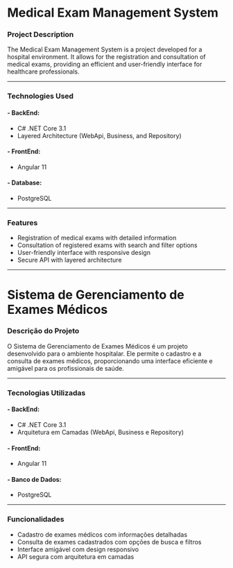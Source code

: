 # **Medical Exam Management System**  

### **Project Description**  
The Medical Exam Management System is a project developed for a hospital environment. It allows for the registration and consultation of medical exams, providing an efficient and user-friendly interface for healthcare professionals.  

---

### **Technologies Used**  

#### **- BackEnd:**  
- C# .NET Core 3.1  
- Layered Architecture (WebApi, Business, and Repository)  

#### **- FrontEnd:**  
- Angular 11  

#### **- Database:**  
- PostgreSQL  

---

### **Features**  
- Registration of medical exams with detailed information  
- Consultation of registered exams with search and filter options  
- User-friendly interface with responsive design  
- Secure API with layered architecture  

---
# **Sistema de Gerenciamento de Exames Médicos**  

### **Descrição do Projeto**  
O Sistema de Gerenciamento de Exames Médicos é um projeto desenvolvido para o ambiente hospitalar. Ele permite o cadastro e a consulta de exames médicos, proporcionando uma interface eficiente e amigável para os profissionais de saúde.  

---

### **Tecnologias Utilizadas**  

#### **- BackEnd:**  
- C# .NET Core 3.1  
- Arquitetura em Camadas (WebApi, Business e Repository)  

#### **- FrontEnd:**  
- Angular 11  

#### **- Banco de Dados:**  
- PostgreSQL  

---

### **Funcionalidades**  
- Cadastro de exames médicos com informações detalhadas  
- Consulta de exames cadastrados com opções de busca e filtros  
- Interface amigável com design responsivo  
- API segura com arquitetura em camadas  
